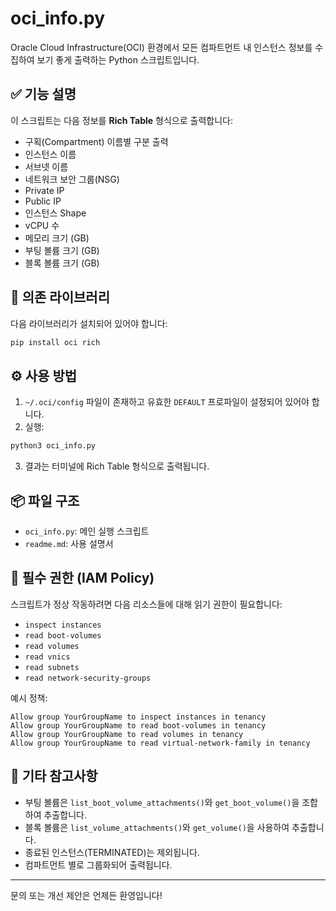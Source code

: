 # oci_info.py

Oracle Cloud Infrastructure(OCI) 환경에서 모든 컴파트먼트 내 인스턴스 정보를 수집하여 보기 좋게 출력하는 Python 스크립트입니다.

## ✅ 기능 설명
이 스크립트는 다음 정보를 **Rich Table** 형식으로 출력합니다:

- 구획(Compartment) 이름별 구분 출력
- 인스턴스 이름
- 서브넷 이름
- 네트워크 보안 그룹(NSG)
- Private IP
- Public IP
- 인스턴스 Shape
- vCPU 수
- 메모리 크기 (GB)
- 부팅 볼륨 크기 (GB)
- 블록 볼륨 크기 (GB)

## 📁 의존 라이브러리
다음 라이브러리가 설치되어 있어야 합니다:

```bash
pip install oci rich
```

## ⚙️ 사용 방법
1. `~/.oci/config` 파일이 존재하고 유효한 `DEFAULT` 프로파일이 설정되어 있어야 합니다.
2. 실행:

```bash
python3 oci_info.py
```

3. 결과는 터미널에 Rich Table 형식으로 출력됩니다.

## 📦 파일 구조
- `oci_info.py`: 메인 실행 스크립트
- `readme.md`: 사용 설명서

## 🔐 필수 권한 (IAM Policy)
스크립트가 정상 작동하려면 다음 리소스들에 대해 읽기 권한이 필요합니다:

- `inspect instances`
- `read boot-volumes`
- `read volumes`
- `read vnics`
- `read subnets`
- `read network-security-groups`

예시 정책:
```text
Allow group YourGroupName to inspect instances in tenancy
Allow group YourGroupName to read boot-volumes in tenancy
Allow group YourGroupName to read volumes in tenancy
Allow group YourGroupName to read virtual-network-family in tenancy
```

## 🙋 기타 참고사항
- 부팅 볼륨은 `list_boot_volume_attachments()`와 `get_boot_volume()`을 조합하여 추출합니다.
- 블록 볼륨은 `list_volume_attachments()`와 `get_volume()`을 사용하여 추출합니다.
- 종료된 인스턴스(TERMINATED)는 제외됩니다.
- 컴파트먼트 별로 그룹화되어 출력됩니다.

---

문의 또는 개선 제안은 언제든 환영입니다!